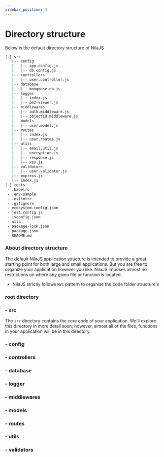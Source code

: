 ```yaml
---
sidebar_position: 3
---
```


# Directory structure


Below is the default directory structure of NilaJS

```bash
[-] src
   |-- config
   |   |-- app.config.js
   |   |-- db.config.js
   |-- controllers
   |   |-- user.controller.js
   |-- database
   |   |-- mongoose.db.js
   |-- logger
   |   |-- index.js
   |   |-- pm2-viewer.js
   |-- middlewares
   |   |-- auth.middleware.js
   |   |-- objectid.middleware.js
   |-- models
   |   |-- user.model.js
   |-- routes
   |   |-- index.js
   |   |-- user.routes.js
   |-- utils
   |   |-- email.util.js
   |   |-- encryption.js
   |   |-- response.js
   |   |-- xss.js
   |-- validators
   |   |-- user.validator.js
   |-- express.js
   |-- index.js
[-] tests
 - .babelrc
 - .env-sample
 - .eslintrc
 - .gitignore
 - ecosystem.config.json
 - jest.config.js
 - jsconfig.json
 - nila
 - package-lock.json
 - package.json
 - README.md
```


### About directory structure

The default NilaJS application structure is intended to provide a great starting point for both large and small applications. But you are free to organize your application however you like. NilaJS imposes almost no restrictions on where any given file or function is located.

* NilaJS strictly follows ```MVC``` pattern to organise the code folder structure's


### root directory

### - src
The ```src``` directory contains the core code of your application. We'll explore this directory in more detail soon; however, almost all of the files, functions in your application will be in this directory.

### - config

### - controllers

### - database

### - logger

### - middlewares

### - models

### - routes

### - utils

### - validators